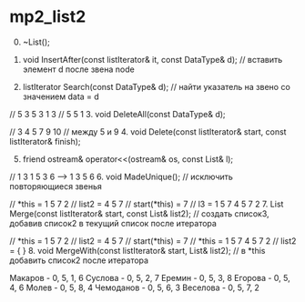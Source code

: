 # mp2_list2


0. ~List();

1. void InsertAfter(const listIterator& it, const DataType& d); // вставить элемент d после звена node

2. listIterator Search(const DataType& d); // найти указатель на звено со значением data = d


//  5 3 5 3 1 3 
// 5 5 1
3. void DeleteAll(const DataType& d);

// 3 4 5 7 9 10
// между 5 и 9
4. void Delete(const listIterator& start, const listIterator& finish);

5. friend ostream& operator<<(ostream& os, const List& l);

// 1 3 1 5 3 6 --> 1 3 5 6 
6. void MadeUnique(); // исключить повторяющиеся звенья

// *this = 1 5 7 2 
// list2 = 4 5 7
// start(*this) = 7
// l3 = 1 5 7 4 5 7 2 
7. List Merge(const listIterator& start, const List& list2); // создать список3, добавив список2 в текущий список после итератора

// *this = 1 5 7 2 
// list2 = 4 5 7
// start(*this) = 7
// *this = 1 5 7 4 5 7 2 
// list2 = { }
8. void MergeWith(const listIterator& start, List& list2); // в *this добавить список2 после итератора

Макаров - 0, 5, 1, 6
Суслова - 0, 5, 2, 7
Еремин - 0, 5, 3, 8
Егорова - 0, 5, 4, 6
Молев - 0, 5, 8, 4
Чемоданов - 0, 5, 6, 3
Веселова - 0, 5, 7, 2
